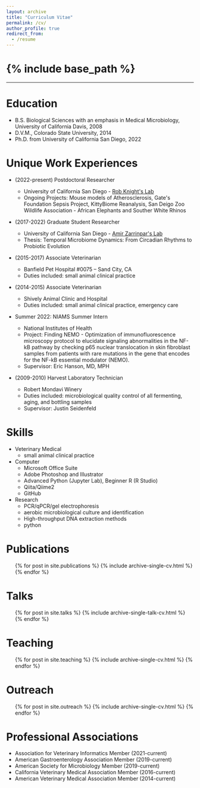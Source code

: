 ```yaml
---
layout: archive
title: "Curriculum Vitae"
permalink: /cv/
author_profile: true
redirect_from:
  - /resume
---
```


{% include base_path %}
======
***


Education
======
* B.S. Biological Sciences with an emphasis in Medical Microbiology, University of California Davis, 2008
* D.V.M., Colorado State University, 2014
* Ph.D. from University of California San Diego, 2022

Unique Work Experiences
======
* (2022-present) Postdoctoral Researcher
  * University of California San Diego - [Rob Knight's Lab](https://knightlab.ucsd.edu/)
  * Ongoing Projects: Mouse models of Atherosclerosis, Gate's Foundation Sepsis Project, KittyBiome Reanalysis, San Deigo Zoo Wildlife Association - African Elephants and Souther White Rhinos

* (2017-2022) Graduate Student Researcher
  * University of California San Diego - [Amir Zarrinpar's Lab](https://zarrinparlab.org/)
  * Thesis: Temporal Microbiome Dynamics: From Circadian Rhythms to Probiotic Evolution

* (2015-2017) Associate Veterinarian
  * Banfield Pet Hospital #0075 – Sand City, CA
  * Duties included: small animal clinical practice

* (2014-2015) Associate Veterinarian
  * Shively Animal Clinic and Hospital
  * Duties included: small animal clinical practice, emergency care

* Summer 2022: NIAMS Summer Intern
  * National Institutes of Health 
  * Project: Finding NEMO - Optimization of immunofluorescence microscopy protocol to elucidate signaling abnormalities in the NF-kB pathway by checking p65 nuclear translocation in skin fibroblast samples from patients with rare mutations in the gene that encodes for the NF-kB essential modulator (NEMO). 
  * Supervisor: Eric Hanson, MD, MPH
  
* (2009-2010) Harvest Laboratory Technician
  * Robert Mondavi Winery
  * Duties included: microbiological quality control of all fermenting, aging, and bottling samples
  * Supervisor: Justin Seidenfeld
  
Skills
======
* Veterinary Medical
	* small animal clinical practice
* Computer
  * Microsoft Office Suite
  * Adobe Photoshop and Illustrator
  * Advanced Python (Jupyter Lab), Beginner R (R Studio)
  * Qiita/Qiime2
  * GitHub
* Research
	* PCR/qPCR/gel electrophoresis
	* aerobic microbiological culture and identification
	* High-throughput DNA extraction methods
	* python

Publications
======
  <ul>{% for post in site.publications %}
    {% include archive-single-cv.html %}
  {% endfor %}</ul>
  
Talks
======
  <ul>{% for post in site.talks %}
    {% include archive-single-talk-cv.html %}
  {% endfor %}</ul>
  
Teaching
======
  <ul>{% for post in site.teaching %}
    {% include archive-single-cv.html %}
  {% endfor %}</ul>
  
Outreach
======
  <ul>{% for post in site.outreach %}
    {% include archive-single-cv.html %}
  {% endfor %}</ul>

Professional Associations
======
* Association for Veterinary Informatics Member (2021-current)
* American Gastroenterology Association Member (2019-current) 
* American Society for Microbiology Member (2019-current)
* California Veterinary Medical Association Member (2016-current) 
* American Veterinary Medical Association Member (2014-current) 
